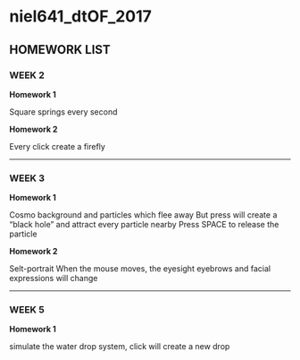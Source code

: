 # niel641_dtOF_2017


## HOMEWORK LIST

### WEEK 2

**Homework 1**

Square springs every second

**Homework 2**

Every click create a firefly

---
### WEEK 3

**Homework 1**

Cosmo background and particles which flee away
But press will create a “black hole” and attract every particle nearby 
Press SPACE to release the particle 

**Homework 2**

Selt-portrait 
When the mouse moves, the eyesight eyebrows and facial expressions will change 

---
### WEEK 5 ###

**Homework 1**

simulate the water drop system, click will create a new drop
